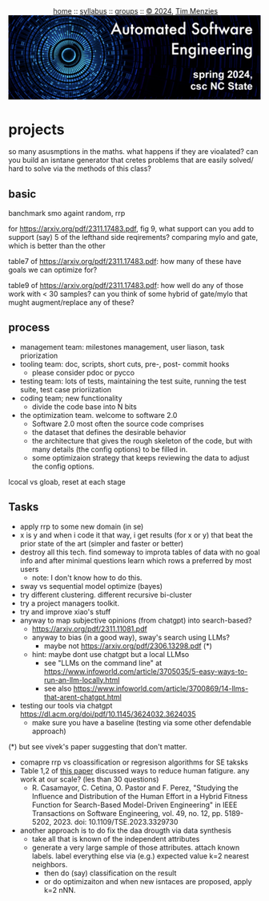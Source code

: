 <a name=top><br>
  <p align=center>&nbsp;<a href="/README.md#top">home</a> ::
  <a href="/docs/syllabus.md#top">syllabus</a> ::
  <a href="https://docs.google.com/spreadsheets/d/1YHZPRLfchksx541yaojJE_loOh2g4FaVKtrVcquoYIw/edit#gid=0">groups</a> ::
  <a href="/LICENSE.md#top">&copy;&nbsp;2024</a>, <a href="http:/timm.fyi">Tim Menzies</a><br>
  <a href="/README.md#top"><img width=600  
     src="/etc/img/ase24.png"></a></p>

# projects

so many asusmptions in the maths. what
happens if they are vioalated? can you
build an isntane generator that cretes
problems that are easily solved/ hard to solve
via the methods of this class?

## basic

banchmark smo againt random, rrp

for https://arxiv.org/pdf/2311.17483.pdf, fig 9, what support can you add to support (say) 5 of the lefthand side reqirements? comparing mylo and gate, which is better than the other

table7 of https://arxiv.org/pdf/2311.17483.pdf: how many of these have goals we can optimize for?

table9 of https://arxiv.org/pdf/2311.17483.pdf: how well do any of those work with < 30 samples? can you think of some hybrid of gate/mylo that mught augment/replace any of these?

## process

- management team: milestones management, user liason,
  task priorization
- tooling team: doc, scripts, short cuts, pre-, post- commit hooks
  - please consider pdoc or pycco
- testing team: lots of tests, maintaining the test suite,
  running the test suite, test case prioriization
- coding team; new functionality
  - divide the code base into N bits
- the optimization team. welcome to software 2.0
  - Software 2.0 most often the source code comprises 
   -  the dataset that defines the desirable behavior 
   - the architecture that gives the rough skeleton of the code, 
     but with many details (the config options) to be filled in. 
   - some optimizaion strategy that keeps reviewing the
     data to adjust the config options.

lcocal vs gloab, reset at each stage

## Tasks
- apply rrp to some new domain (in se)
- x is y and when i code it that way, i get results (for x or y) that
  beat the prior state of the art (simpler and faster or better)
- destroy all this tech. find someway to improta tables
  of data with no goal info and after minimal questions
  learn which rows a preferred by most users
  - note: I don't know how to do this. 
- sway vs sequential model optimize (bayes)
- try different clustering. different recursive bi-cluster
- try a project managers toolkit. 
- try and improve xiao's stuff
- anyway to map subjective opinions (from chatgpt) into search-based?
  - https://arxiv.org/pdf/2311.11081.pdf
  - anyway to bias (in a good way), sway's search using LLMs?   
    - maybe not https://arxiv.org/pdf/2306.13298.pdf (\*)
  - hint: maybe dont use chatgpt but a local LLMso
    - see  "LLMs on the command line" at https://www.infoworld.com/article/3705035/5-easy-ways-to-run-an-llm-locally.html
    - see also https://www.infoworld.com/article/3700869/14-llms-that-arent-chatgpt.html
- testing our tools via chatgpt https://dl.acm.org/doi/pdf/10.1145/3624032.3624035
  - make sure you have a baseline (testing via some other defendable approach)

(\*) but see vivek's paper suggesting that don't matter.

- comapre rrp vs cloassification or regresison algorithms for SE taksks
- Table 1,2 of [this paper](https://csdl-downloads.ieeecomputer.org/trans/ts/5555/01/10314766.pdf?Expires=1703969010&Policy=eyJTdGF0ZW1lbnQiOlt7IlJlc291cmNlIjoiaHR0cHM6Ly9jc2RsLWRvd25sb2Fkcy5pZWVlY29tcHV0ZXIub3JnL3RyYW5zL3RzLzU1NTUvMDEvMTAzMTQ3NjYucGRmIiwiQ29uZGl0aW9uIjp7IkRhdGVMZXNzVGhhbiI6eyJBV1M6RXBvY2hUaW1lIjoxNzAzOTY5MDEwfX19XX0_&Signature=vkbhgVvW8l9aPJz9K14TAH178rlS9sBiht6nrLq8X~BcgvnTax~LL6GRoIhRLUVMkmWVgyMW-eSqfi3Pe1WlHb5oMxmQxSSIyz4gN5tjAr3MYergqd4OPSfTxjEm2hN-pBXwVpaeMHZTJ077YMVcTIqMqn9bJmzaOHvhDKYeJa3K~ZmFQuvUzDL4263mT8NQr-nPTi6136O1DmqtxIOKXVpMSddcPhNx~2GWrEX63O7mEkSfS6vBfZpsYXMHqeEkqsoxd3H5SziuAcoHt0kr7ttdYGSUrmjicDXEOd19gXC8ksZmgx2Mw2dBLI-LBEvTsCfgwF0d8ueYR1F3AiFeFw__&Key-Pair-Id=K12PMWTCQBDMDT)
  discussed ways to reduce human fatigure. any work at our scale? (les than 30 questions)
  - R. Casamayor, C. Cetina, O. Pastor and F. Perez, "Studying the Influence and Distribution of the Human Effort in a Hybrid Fitness Function for Search-Based Model-Driven Engineering" in IEEE Transactions on Software Engineering, vol. 49, no. 12, pp. 5189-5202, 2023.
doi: 10.1109/TSE.2023.3329730
- another approach is to do fix the daa drougth via data synthesis
  - take all that is known of the independent attributes
  - generate a very large sample of those attributes. attach known labels. label everything 
    else via (e.g.) expected value k=2 nearest neighbors.
    - then do (say) classification on the result
    - or do optimizaiton and when new isntaces are proposed, apply k=2 nNN.

